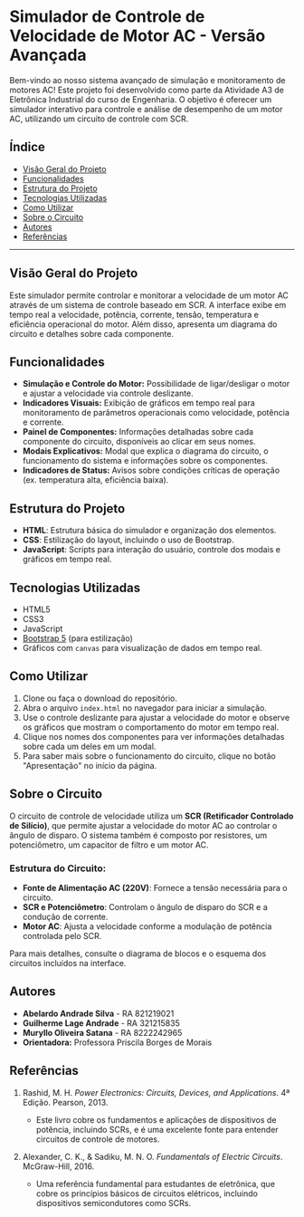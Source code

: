 # Simulador de Controle de Velocidade de Motor AC - Versão Avançada

Bem-vindo ao nosso sistema avançado de simulação e monitoramento de motores AC! Este projeto foi desenvolvido como parte da Atividade A3 de Eletrônica Industrial do curso de Engenharia. O objetivo é oferecer um simulador interativo para controle e análise de desempenho de um motor AC, utilizando um circuito de controle com SCR.

## Índice

- [Visão Geral do Projeto](#visão-geral-do-projeto)
- [Funcionalidades](#funcionalidades)
- [Estrutura do Projeto](#estrutura-do-projeto)
- [Tecnologias Utilizadas](#tecnologias-utilizadas)
- [Como Utilizar](#como-utilizar)
- [Sobre o Circuito](#sobre-o-circuito)
- [Autores](#autores)
- [Referências](#referências)

---

## Visão Geral do Projeto

Este simulador permite controlar e monitorar a velocidade de um motor AC através de um sistema de controle baseado em SCR. A interface exibe em tempo real a velocidade, potência, corrente, tensão, temperatura e eficiência operacional do motor. Além disso, apresenta um diagrama do circuito e detalhes sobre cada componente.

## Funcionalidades

- **Simulação e Controle do Motor:** Possibilidade de ligar/desligar o motor e ajustar a velocidade via controle deslizante.
- **Indicadores Visuais:** Exibição de gráficos em tempo real para monitoramento de parâmetros operacionais como velocidade, potência e corrente.
- **Painel de Componentes:** Informações detalhadas sobre cada componente do circuito, disponíveis ao clicar em seus nomes.
- **Modais Explicativos:** Modal que explica o diagrama do circuito, o funcionamento do sistema e informações sobre os componentes.
- **Indicadores de Status:** Avisos sobre condições críticas de operação (ex. temperatura alta, eficiência baixa).

## Estrutura do Projeto

- **HTML**: Estrutura básica do simulador e organização dos elementos.
- **CSS**: Estilização do layout, incluindo o uso de Bootstrap.
- **JavaScript**: Scripts para interação do usuário, controle dos modais e gráficos em tempo real.

## Tecnologias Utilizadas

- HTML5
- CSS3
- JavaScript
- [Bootstrap 5](https://getbootstrap.com/) (para estilização)
- Gráficos com `canvas` para visualização de dados em tempo real.

## Como Utilizar

1. Clone ou faça o download do repositório.
2. Abra o arquivo `index.html` no navegador para iniciar a simulação.
3. Use o controle deslizante para ajustar a velocidade do motor e observe os gráficos que mostram o comportamento do motor em tempo real.
4. Clique nos nomes dos componentes para ver informações detalhadas sobre cada um deles em um modal.
5. Para saber mais sobre o funcionamento do circuito, clique no botão "Apresentação" no início da página.

## Sobre o Circuito

O circuito de controle de velocidade utiliza um **SCR (Retificador Controlado de Silício)**, que permite ajustar a velocidade do motor AC ao controlar o ângulo de disparo. O sistema também é composto por resistores, um potenciômetro, um capacitor de filtro e um motor AC.

### Estrutura do Circuito:

- **Fonte de Alimentação AC (220V)**: Fornece a tensão necessária para o circuito.
- **SCR e Potenciômetro**: Controlam o ângulo de disparo do SCR e a condução de corrente.
- **Motor AC**: Ajusta a velocidade conforme a modulação de potência controlada pelo SCR.

Para mais detalhes, consulte o diagrama de blocos e o esquema dos circuitos incluídos na interface.

## Autores

- **Abelardo Andrade Silva** - RA 821219021
- **Guilherme Lage Andrade** - RA 321215835
- **Muryllo Oliveira Satana** - RA 8222242965
- **Orientadora:** Professora Priscila Borges de Morais

## Referências

1. Rashid, M. H. *Power Electronics: Circuits, Devices, and Applications*. 4ª Edição. Pearson, 2013.
   - Este livro cobre os fundamentos e aplicações de dispositivos de potência, incluindo SCRs, e é uma excelente fonte para entender circuitos de controle de motores.

2. Alexander, C. K., & Sadiku, M. N. O. *Fundamentals of Electric Circuits*. McGraw-Hill, 2016.
   - Uma referência fundamental para estudantes de eletrônica, que cobre os princípios básicos de circuitos elétricos, incluindo dispositivos semicondutores como SCRs.
